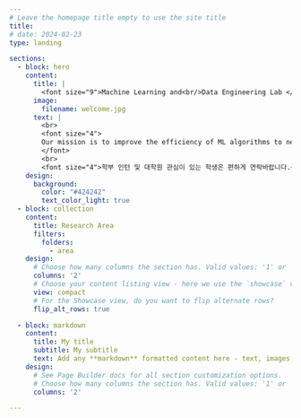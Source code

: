 ```yaml
---
# Leave the homepage title empty to use the site title
title:
# date: 2024-02-23
type: landing

sections:
  - block: hero
    content:
      title: |
        <font size="9">Machine Learning and<br/>Data Engineering Lab </font>
      image:
        filename: welcome.jpg
      text: |
        <br>
        <font size="4">
        Our mission is to improve the efficiency of ML algorithms to next levels, to achieve non-trivial algorithms for data-intensive problems, and to develop a more parameter-efficient and robust reasoning methodology compared to existing approaches. We are passionate about tackling significant challenges in various fields such as computer vision and natural language processing, with a focus on addressing fundamental problems. We are seeking talented students to join us on our journey.
        </font>
        <br>
        <font size="4">학부 인턴 및 대학원 관심이 있는 학생은 편하게 연락바랍니다.</font>
    design:
      background:
        color: "#424242"
        text_color_light: true
  - block: collection
    content:
      title: Research Area
      filters:
        folders:
          - area
    design:
      # Choose how many columns the section has. Valid values: '1' or '2'.
      columns: '2'
      # Choose your content listing view - here we use the `showcase` view
      view: compact
      # For the Showcase view, do you want to flip alternate rows?
      flip_alt_rows: true

  - block: markdown
    content:
      title: My title
      subtitle: My subtitle
      text: Add any **markdown** formatted content here - text, images, videos, galleries - and even HTML code!
    design:
      # See Page Builder docs for all section customization options.
      # Choose how many columns the section has. Valid values: '1' or '2'.
      columns: '2'    

---
```

